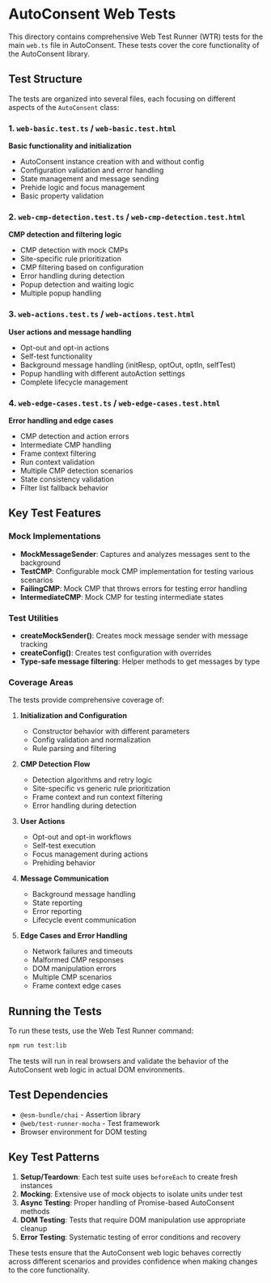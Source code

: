 # AutoConsent Web Tests

This directory contains comprehensive Web Test Runner (WTR) tests for the main `web.ts` file in AutoConsent. These tests cover the core functionality of the AutoConsent library.

## Test Structure

The tests are organized into several files, each focusing on different aspects of the `AutoConsent` class:

### 1. `web-basic.test.ts` / `web-basic.test.html`
**Basic functionality and initialization**
- AutoConsent instance creation with and without config
- Configuration validation and error handling  
- State management and message sending
- Prehide logic and focus management
- Basic property validation

### 2. `web-cmp-detection.test.ts` / `web-cmp-detection.test.html`
**CMP detection and filtering logic**
- CMP detection with mock CMPs
- Site-specific rule prioritization
- CMP filtering based on configuration
- Error handling during detection
- Popup detection and waiting logic
- Multiple popup handling

### 3. `web-actions.test.ts` / `web-actions.test.html`
**User actions and message handling**
- Opt-out and opt-in actions
- Self-test functionality
- Background message handling (initResp, optOut, optIn, selfTest)
- Popup handling with different autoAction settings
- Complete lifecycle management

### 4. `web-edge-cases.test.ts` / `web-edge-cases.test.html`
**Error handling and edge cases**
- CMP detection and action errors
- Intermediate CMP handling
- Frame context filtering
- Run context validation
- Multiple CMP detection scenarios
- State consistency validation
- Filter list fallback behavior

## Key Test Features

### Mock Implementations
- **MockMessageSender**: Captures and analyzes messages sent to the background
- **TestCMP**: Configurable mock CMP implementation for testing various scenarios
- **FailingCMP**: Mock CMP that throws errors for testing error handling
- **IntermediateCMP**: Mock CMP for testing intermediate states

### Test Utilities
- **createMockSender()**: Creates mock message sender with message tracking
- **createConfig()**: Creates test configuration with overrides
- **Type-safe message filtering**: Helper methods to get messages by type

### Coverage Areas

The tests provide comprehensive coverage of:

1. **Initialization and Configuration**
   - Constructor behavior with different parameters
   - Config validation and normalization
   - Rule parsing and filtering

2. **CMP Detection Flow**
   - Detection algorithms and retry logic
   - Site-specific vs generic rule prioritization
   - Frame context and run context filtering
   - Error handling during detection

3. **User Actions**
   - Opt-out and opt-in workflows
   - Self-test execution
   - Focus management during actions
   - Prehiding behavior

4. **Message Communication**
   - Background message handling
   - State reporting
   - Error reporting
   - Lifecycle event communication

5. **Edge Cases and Error Handling**
   - Network failures and timeouts
   - Malformed CMP responses  
   - DOM manipulation errors
   - Multiple CMP scenarios
   - Frame context edge cases

## Running the Tests

To run these tests, use the Web Test Runner command:

```bash
npm run test:lib
```

The tests will run in real browsers and validate the behavior of the AutoConsent web logic in actual DOM environments.

## Test Dependencies

- `@esm-bundle/chai` - Assertion library
- `@web/test-runner-mocha` - Test framework
- Browser environment for DOM testing

## Key Test Patterns

1. **Setup/Teardown**: Each test suite uses `beforeEach` to create fresh instances
2. **Mocking**: Extensive use of mock objects to isolate units under test
3. **Async Testing**: Proper handling of Promise-based AutoConsent methods
4. **DOM Testing**: Tests that require DOM manipulation use appropriate cleanup
5. **Error Testing**: Systematic testing of error conditions and recovery

These tests ensure that the AutoConsent web logic behaves correctly across different scenarios and provides confidence when making changes to the core functionality.